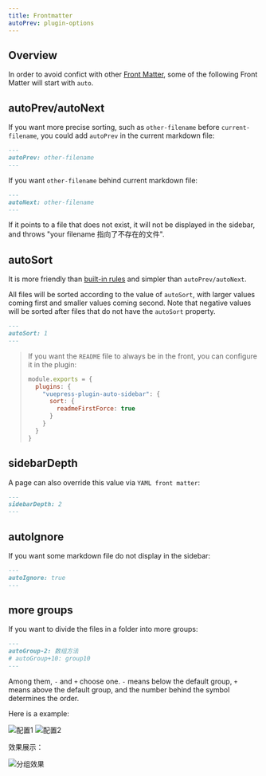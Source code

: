 ```yaml
---
title: Frontmatter
autoPrev: plugin-options
---
```


## Overview

In order to avoid confict with other [Front Matter](https://vuepress.vuejs.org/guide/frontmatter.html#alternative-frontmatter-formats), some of the following Front Matter will start with `auto`.



## autoPrev/autoNext

If you want more precise sorting, such as `other-filename` before `current-filename`, you could add `autoPrev` in the current markdown file:

```md
---
autoPrev: other-filename
---
```

If you want `other-filename` behind current markdown file:

```md
---
autoNext: other-filename
---
```

If it points to a file that does not exist, it will not be displayed in the sidebar, and throws "your filename 指向了不存在的文件".



## autoSort

It is more friendly than [built-in rules](/features/plugin-options.html#_1-built-in-rules) and simpler than  `autoPrev/autoNext`.

All files will be sorted according to the value of `autoSort`, with larger values coming first and smaller values coming second. Note that negative values will be sorted after files that do not have the `autoSort` property.

```md
---
autoSort: 1
---
```

> If you want the `README` file to always be in the front, you can configure it in the plugin:
>
> ```js
> module.exports = {
>   plugins: {
>     "vuepress-plugin-auto-sidebar": {
>       sort: {
>         readmeFirstForce: true
>       }
>     }
>   }
> }
> ```



## sidebarDepth

A page can also override this value via `YAML front matter`:

```md
---
sidebarDepth: 2
---
```



## autoIgnore

If you want some markdown  file do not display in the sidebar:

```md
---
autoIgnore: true
---
```



## more groups

If you want to divide the files in a folder into more groups:

```md
---
autoGroup-2: 数组方法
# autoGroup+10: group10
---
```

Among them, `-` and `+` choose one. `-` means below the default group, `+` means above the default group, and the number behind the symbol determines the order. 

Here is a example:

<img :src="$withBase('/assets/group-config-demo1.png')" alt="配置1">

<img :src="$withBase('/assets/group-config-demo2.png')" alt="配置2">

效果展示：

<img :src="$withBase('/assets/group-config-effect.png')" alt="分组效果">


